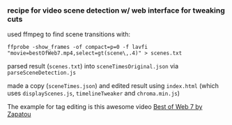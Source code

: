 ### recipe for video scene detection w/ web interface for tweaking cuts

used ffmpeg to find scene transitions with:

	ffprobe -show_frames -of compact=p=0 -f lavfi "movie=bestOfWeb7.mp4,select=gt(scene\,.4)" > scenes.txt

parsed result (`scenes.txt`) into `sceneTimesOriginal.json` via `parseSceneDetection.js`

made a copy (`sceneTimes.json`) and edited result using `index.html` (which uses `displayScenes.js`, `timelineTweaker` and `chroma.min.js`)

The example for tag editing is this awesome video [Best of Web 7 by Zapatou](https://www.youtube.com/watch?v=axgDgH6f7Pw)
